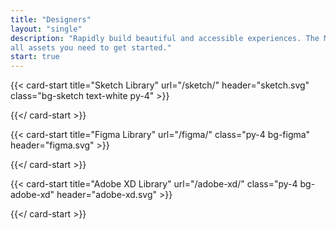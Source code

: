 ```yaml
---
title: "Designers"
layout: "single"
description: "Rapidly build beautiful and accessible experiences. The Modus kit contains
all assets you need to get started."
start: true
---
```


<div class="row">

{{< card-start title="Sketch Library" url="/sketch/" header="sketch.svg" class="bg-sketch text-white py-4" >}}

{{</ card-start >}}

{{< card-start title="Figma Library" url="/figma/" class="py-4 bg-figma" header="figma.svg" >}}

{{</ card-start >}}

{{< card-start title="Adobe XD Library" url="/adobe-xd/" class="py-4 bg-adobe-xd" header="adobe-xd.svg" >}}

{{</ card-start >}}

</div>
